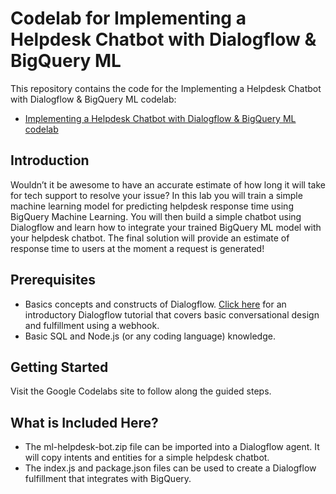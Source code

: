 Codelab for Implementing a Helpdesk Chatbot with Dialogflow & BigQuery ML
============

This repository contains the code for the Implementing a Helpdesk Chatbot with Dialogflow & BigQuery ML codelab:
* [Implementing a Helpdesk Chatbot with Dialogflow & BigQuery ML codelab](https://g.co/codelabs/cloud-dialogflow-bqml)

Introduction
------------
Wouldn’t it be awesome to have an accurate estimate of how long it will take for tech support to resolve your issue? In this lab you will train a simple machine learning model for predicting helpdesk response time using BigQuery Machine Learning.  You will then build a simple chatbot using Dialogflow and learn how to integrate your trained BigQuery ML model with your helpdesk chatbot. The final solution will provide an estimate of response time to users at the moment a request is generated!

Prerequisites
--------------
* Basics concepts and constructs of Dialogflow. [Click here](https://dialogflow.com/docs/tutorial-build-an-agent) for an introductory Dialogflow tutorial that covers basic conversational design and fulfillment using a webhook.
* Basic SQL and Node.js (or any coding language) knowledge.

Getting Started
---------------
Visit the Google Codelabs site to follow along the guided steps.

What is Included Here?
---------------
* The ml-helpdesk-bot.zip file can be imported into a Dialogflow agent. It will copy intents and entities for a simple helpdesk chatbot.
* The index.js and package.json files can be used to create a Dialogflow fulfillment that integrates with BigQuery.
